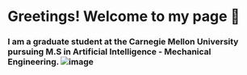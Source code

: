 # Greetings! Welcome to my page 👋

### I am a graduate student at the Carnegie Mellon University pursuing M.S in Artificial Intelligence - Mechanical Engineering. ![image](https://github.com/user-attachments/assets/8a67ff60-3d37-4d20-b290-e0b7dbd42c49)






<!--
**yashsakhale/yashsakhale** is a ✨ _special_ ✨ repository because its `README.md` (this file) appears on your GitHub profile.

Here are some ideas to get you started:

- 🔭 I’m currently working on ...
- 🌱 I’m currently learning ...
- 👯 I’m looking to collaborate on ...
- 🤔 I’m looking for help with ...
- 💬 Ask me about ...
- 📫 How to reach me: ...
- 😄 Pronouns: ...
- ⚡ Fun fact: ...
-->
